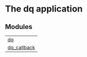 

# The dq application #


## Modules ##


<table width="100%" border="0" summary="list of modules">
<tr><td><a href="https://github.com/darach/dq/blob/master/doc/dq.md" class="module">dq</a></td></tr>
<tr><td><a href="https://github.com/darach/dq/blob/master/doc/dq_callback.md" class="module">dq_callback</a></td></tr></table>

